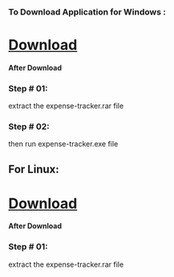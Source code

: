 ### To Download Application for Windows :
# [Download](https://drive.google.com/file/d/1dv-GJDZLjfy4xcPaCBpHiTFl7DCsukTO/view?usp=sharing)

#### After Download 
### Step # 01:
extract the expense-tracker.rar file
### Step # 02:
then run expense-tracker.exe file

## For Linux:
# [Download](https://drive.google.com/file/d/1vwYbDozYFumzH9u9W86q1YDmwqa75GlR/view?usp=sharing)
#### After Download 
### Step # 01:
extract the expense-tracker.rar file
